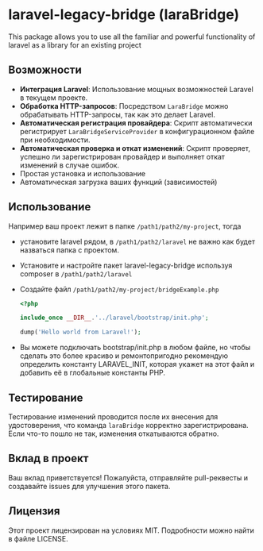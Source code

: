 # laravel-legacy-bridge (laraBridge)
This package allows you to use all the familiar and powerful functionality of laravel as a library for an existing project

## Возможности

- **Интеграция Laravel**: Использование мощных возможностей Laravel в текущем проекте.
- **Обработка HTTP-запросов**: Посредством `LaraBridge` можно обрабатывать HTTP-запросы, так как это делает Laravel.
- **Автоматическая регистрация провайдера**: Скрипт автоматически регистрирует `LaraBridgeServiceProvider` в конфигурационном файле при необходимости.
- **Автоматическая проверка и откат изменений**: Скрипт проверяет, успешно ли зарегистрирован провайдер и выполняет откат изменений в случае ошибок.
- Простая установка и использование
- Автоматическая загрузка ваших функций (зависимостей)

## Использование
Например ваш проект лежит в папке
`/path1/path2/my-project`, тогда 
- установите laravel рядом, в `/path1/path2/laravel` не важно как будет назваться папка с проектом.

- Установите и настройте пакет laravel-legacy-bridge используя composer в `/path1/path2/laravel`
- Создайте файл `/path1/path2/my-project/bridgeExample.php`
    ```PHP
    <?php
    
    include_once __DIR__.'../laravel/bootstrap/init.php';
    
    dump('Hello world from Laravel!');
    ```
- Вы можете подключать bootstrap/init.php в любом файле, но чтобы сделать это более красиво и ремонтопригодно
рекомендую определить константу LARAVEL_INIT, которая укажет на этот файл и добавить её в глобальные константы PHP.

## Тестирование

Тестирование изменений проводится после их внесения для удостоверения, что команда `laraBridge` корректно зарегистрирована. Если что-то пошло не так, изменения откатываются обратно.

## Вклад в проект

Ваш вклад приветствуется! Пожалуйста, отправляйте pull-реквесты и создавайте issues для улучшения этого пакета.

## Лицензия

Этот проект лицензирован на условиях MIT. Подробности можно найти в файле LICENSE.